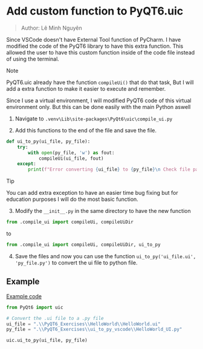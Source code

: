 # **Add custom function to PyQT6.uic**

> Author: Lê Minh Nguyên

Since VSCode doesn't have External Tool function of PyCharm. I have modified the code of the PyQT6 library to have this extra function. This allowed the user to have this custom function inside of the code file instead of using the terminal.

> [!NOTE]
> PyQT6.uic already have the function ```compileUi()``` that do that task, But I will add a extra function to make it easier to execute and remember.

Since I use a virtual environment, I will modified PyQT6 code of this virtual environment only. But this can be done easily with the main Python aswell

1. Navigate to ```.venv\Lib\site-packages\PyQt6\uic\compile_ui.py``` 

2. Add this functions to the end of the file and save the file.

``` py
def ui_to_py(ui_file, py_file):
    try:    
        with open(py_file, 'w') as fout:
            compileUi(ui_file, fout)
    except:
        print(f"Error converting {ui_file} to {py_file}\n Check file path or try PyQt6.uic.pyuic 'ui_file.ui' -o 'py_file.py'")
```

> [!TIP]
> You can add extra exception to have an easier time bug fixing but for education purposes I will do the most basic function.

3. Modify the ```__init__.py``` in the same directory to have the new function

``` py
from .compile_ui import compileUi, compileUiDir
```
to

``` py
from .compile_ui import compileUi, compileUiDir, ui_to_py
``` 

4. Save the files and now you can use the function ```ui_to_py('ui_file.ui', 'py_file.py')``` to convert the ui file to python file. 

## Example

[Example code](Convert.py)

``` py
from PyQt6 import uic

# Convert the .ui file to a .py file
ui_file = ".\\PyQT6_Exercises\\HelloWorld\\HelloWorld.ui"
py_file = ".\\PyQT6_Exercises\\ui_to_py_vscode\\HelloWorld_UI.py"

uic.ui_to_py(ui_file, py_file)
```